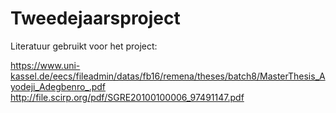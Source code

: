 # Tweedejaarsproject

Literatuur gebruikt voor het project: 

https://www.uni-kassel.de/eecs/fileadmin/datas/fb16/remena/theses/batch8/MasterThesis_Ayodeji_Adegbenro_.pdf
http://file.scirp.org/pdf/SGRE20100100006_97491147.pdf
